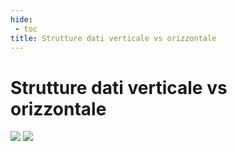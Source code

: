 ```yaml
---
hide:
 - toc
title: Strutture dati verticale vs orizzontale
---
```


# Strutture dati verticale vs orizzontale

![](../imgs/p04-wrong.png)
![](../imgs/p04-correct.png)   

